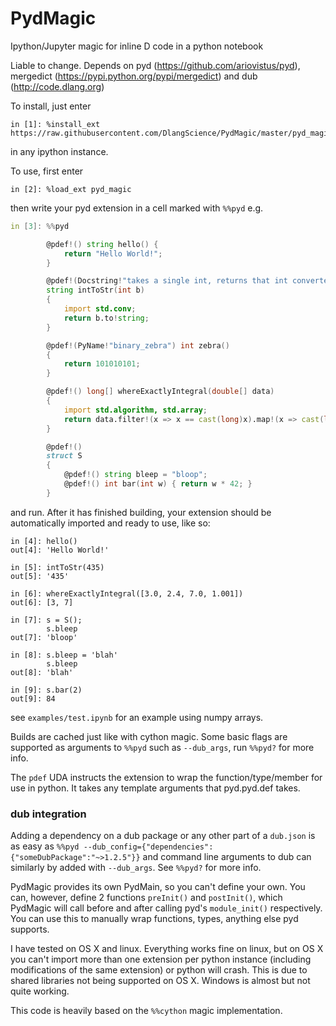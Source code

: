 # PydMagic
Ipython/Jupyter magic for inline D code in a python notebook

Liable to change. Depends on pyd (https://github.com/ariovistus/pyd), mergedict (https://pypi.python.org/pypi/mergedict) and dub (http://code.dlang.org)

To install, just enter
```
in [1]: %install_ext https://raw.githubusercontent.com/DlangScience/PydMagic/master/pyd_magic.py
```
in any ipython instance.

To use, first enter
```
in [2]: %load_ext pyd_magic
```

then write your pyd extension in a cell marked with ```%%pyd``` e.g.

```D
in [3]: %%pyd

        @pdef!() string hello() {
            return "Hello World!";
        }

        @pdef!(Docstring!"takes a single int, returns that int converted to a string")
        string intToStr(int b)
        {
            import std.conv;
            return b.to!string;
        }

        @pdef!(PyName!"binary_zebra") int zebra()
        {
            return 101010101;
        }

        @pdef!() long[] whereExactlyIntegral(double[] data)
        {
            import std.algorithm, std.array;
            return data.filter!(x => x == cast(long)x).map!(x => cast(long)x).array;
        }

        @pdef!()
        struct S
        {
            @pdef!() string bleep = "bloop";
            @pdef!() int bar(int w) { return w * 42; }
        }
```
and run. After it has finished building, your extension should be automatically imported and ready to use, like so:

```
in [4]: hello()
out[4]: 'Hello World!'

in [5]: intToStr(435)
out[5]: '435'

in [6]: whereExactlyIntegral([3.0, 2.4, 7.0, 1.001])
out[6]: [3, 7]

in [7]: s = S();
        s.bleep
out[7]: 'bloop'

in [8]: s.bleep = 'blah'
        s.bleep
out[8]: 'blah'

in [9]: s.bar(2)
out[9]: 84
```

see ```examples/test.ipynb``` for an example using numpy arrays.

Builds are cached just like with cython magic. Some basic flags are supported as arguments to ```%%pyd``` such as ```--dub_args```, run ```%%pyd?``` for more info.

The ```pdef``` UDA instructs the extension to wrap the function/type/member for use in python. It takes any template arguments that pyd.pyd.def takes.

### dub integration
Adding a dependency on a dub package or any other part of a ```dub.json``` is as easy as ```%%pyd --dub_config={"dependencies":{"someDubPackage":"~>1.2.5"}}``` and command line arguments to dub can similarly by added with ```--dub_args```. See ```%%pyd?``` for more info.

PydMagic provides its own PydMain, so you can't define your own. You can, however, define 2 functions ```preInit()``` and ```postInit()```, which PydMagic will call before and after calling pyd's ```module_init()``` respectively. You can use this to manually wrap functions, types, anything else pyd supports.

I have tested on OS X and linux. Everything works fine on linux, but on OS X you can't import more than one extension per python instance (including modifications of the same extension) or python will crash. This is due to shared libraries not being supported on OS X. Windows is almost but not quite working.

This code is heavily based on the ```%%cython``` magic implementation.
